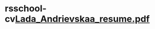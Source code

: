 # rsschool-cv[Lada_Andrievskaa_resume.pdf](https://github.com/Lada1503/rsschool-cv/files/8831777/Lada_Andrievskaa_resume.pdf)
